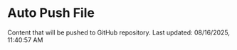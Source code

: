 # Auto Push File

Content that will be pushed to GitHub repository.
Last updated: 08/16/2025, 11:40:57 AM